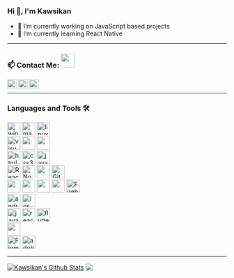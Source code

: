### Hi 👋, I'm Kawsikan


<!-- **Kawsikan/Kawsikan** is a ✨ _special_ ✨ repository because its `README.md` (this file) appears on your GitHub profile.
 -->

- 🔭 I’m currently working on JavaScript based projects
- 🌱 I’m currently learning React Native
<!-- - 👯 I’m looking to collaborate on ... -->
<!-- - 🤔 I’m looking for help with ... -->
<!-- - 💬 Ask me about ... -->
<!-- - 📫 How to reach me: ... -->
<!-- - 😄 Pronouns:  -->
<!-- - ⚡ Fun fact: 
 -->

---

### 📫 Contact Me: <img src="https://media.giphy.com/media/LnQjpWaON8nhr21vNW/giphy.gif" height="32">


<!-- [<img align="left" alt="Didula-Lakminda | Facebook" height="22px" src="https://img.icons8.com/fluent/240/000000/facebook-new.png"/>][facebook] -->
[<img align="left" alt="Kawsikan | LinkedIn" height="22px" src="https://img.icons8.com/fluent/240/000000/linkedin.png"/>][linkedin]
<!-- [<img align="left" alt="Kawsikan | Skype" height="22px" src="https://img.icons8.com/color/240/000000/skype--v1.png"/>][skype] -->
[<img align="left" height="22px" src="https://img.icons8.com/color/48/000000/twitter--v2.png"/>][twitter]
[<img align="left" alt="Kawsikan | Instagram" height="22px" src="https://img.icons8.com/fluent/240/000000/instagram-new.png"/>][instagram]
<!-- 
[<img align="left" alt="Sabesan | Facebook" height="22px" src="https://img.icons8.com/fluent/240/000000/facebook-new.png"/>][facebook]
[<img align="left" alt="Sabesan | Instagram" height="22px" src="https://img.icons8.com/fluent/240/000000/instagram-new.png"/>][instagram]
[<img align="left" alt="Sabesan | Messenger" height="22px" src="https://img.icons8.com/fluent/240/000000/facebook-messenger--v2.png"/>][messenger]
[<img align="left" alt="Sabesan | LinkedIn" height="22px" src="https://img.icons8.com/fluent/240/000000/linkedin.png"/>][linkedin]
[<img align="left" alt="Sabesan | Skype" height="22px" src="https://img.icons8.com/color/240/000000/skype--v1.png"/>][skype]
[<img align="left" alt="Sabesan | Telegram" height="22px" src="https://img.icons8.com/color/240/000000/telegram-app--v1.png"/>][telegram] -->

<br />


---

### Languages and Tools 🛠️

<p><img alt="windows" width="30px" src="https://img.icons8.com/color/240/000000/windows-10.png">
  <img alt="macos" width="30px" src="https://img.icons8.com/officel/160/000000/mac-logo.png">
  <img alt="linux" width="30px" src="https://img.icons8.com/color/96/000000/ubuntu.png">
<br />
<img alt="visual studio code" width="30px" src="https://img.icons8.com/fluent/240/000000/visual-studio-code-2019.png" />
<img width="30px" src="https://img.icons8.com/color/48/000000/pycharm.png"/>
<img width="30px" src="https://img.icons8.com/color/48/000000/intellij-idea.png"/>
<br />
<img alt="html5" width="30px" src="https://img.icons8.com/color/240/000000/html-5.png">
<img alt="css3" width="30px" src="https://img.icons8.com/color/240/000000/css3.png">
<img alt="javascript" width="30px" src="https://img.icons8.com/color/240/000000/javascript.png" />
<!-- <img alt="typescript" width="30px" src="https://img.icons8.com/color/240/000000/typescript.png"> -->
<br />	
<img alt="ReactJs" width="30px" src="https://img.icons8.com/color/240/000000/react-native.png"/>
<!-- <img alt="angularjs" width="30px" src="https://img.icons8.com/color/240/000000/angularjs.png"/> -->
<!-- <img alt="vue-js" width="30px" src="https://img.icons8.com/color/240/000000/vue-js.png"/> -->
<img alt="Node.js" width="30px" src="https://img.icons8.com/color/240/000000/nodejs.png">
<img width="30px" src="https://img.icons8.com/color/48/000000/spring-logo.png"/>
<img alt="Git" width="30px" src="https://img.icons8.com/color/240/000000/git.png">
<br />
<img width="30px" src="https://img.icons8.com/color/48/000000/postgreesql.png"/>
<img width="30px" src="https://img.icons8.com/color/48/000000/mongodb.png"/>
<img width="30px" src="https://img.icons8.com/fluency/48/000000/mysql-logo.png"/>
<img width="30px" src="https://img.icons8.com/color/48/000000/microsoft-sql-server.png"/>
<img alt="Firebase" width="30px" src="https://img.icons8.com/color/240/000000/firebase.png"/>
<br />
<img alt="android" width="30px" src="https://img.icons8.com/color/240/000000/android-os.png"/>
<img alt="ios" width="30px" src="https://img.icons8.com/color/240/000000/ios-logo.png"/>
<br />
<img alt="java" width="30px" src="https://img.icons8.com/color/240/000000/java-coffee-cup-logo--v1.png"/>
<img alt="react-native" width="30px" src="https://img.icons8.com/color/240/000000/react-native.png"/>
<img alt="flutter" width="30px" src="https://img.icons8.com/color/240/000000/flutter.png"/>
<!-- <img alt="swift" width="30px" src="https://img.icons8.com/color/240/000000/swift.png"/> -->
<br />
<img width="30px" src="https://img.icons8.com/color/48/000000/docker.png"/>
<br />
<img alt="Figma" width="30px" src="https://img.icons8.com/fluent/240/000000/figma.png"/>
<img alt="adobeXD" width="30px" src="https://img.icons8.com/color/240/000000/adobe-xd--v1.png"/>
<!-- <img alt="Sketch" width="30px" src="https://img.icons8.com/plasticine/200/000000/sketch.png"/></p> -->


---
<!-- 
[![Kawsikan's's github stats](https://github-readme-stats.vercel.app/api?username=Kawsikan)](https://github.com/Kawsikan/github-readme-stats)

[![Top Langs](https://github-readme-stats.vercel.app/api/top-langs/?username=Kawsikan)](https://github.com/Didula-Lakminda/github-readme-stats) -->

<a href="https://github-readme-stats.vercel.app/api?username=Kawsikan&show_icons=true&hide_border=true&count_private=true&include_all_commits=true&theme=default">
	<img align="center" alt="Kawsikan's Github Stats" src="https://github-readme-stats.vercel.app/api?username=Kawsikan&show_icons=true&hide_border=true&count_private=true&include_all_commits=true&theme=default" /></a>
<a href="https://github-readme-stats.vercel.app/api/top-langs/?username=Kawsikan&layout=compact&theme=default">
	<img align="center" src="https://github-readme-stats.vercel.app/api/top-langs/?username=Kawsikan&layout=compact&theme=default" />
</a>

[linkedin]: https://www.linkedin.com/in/kawsikan-kumaralingam/
[instagram]: https://www.instagram.com/kawsi_k/
[twitter]: https://twitter.com/KKawsikan
<!-- [facebook]: https://www.facebook.com/dmax.lakminda/ -->
<!-- [twitter]: https://twitter.com/KKawsikan/ -->
<!-- [hackerank]: https://www.hackerrank.com/didulalakminda31

<br />
